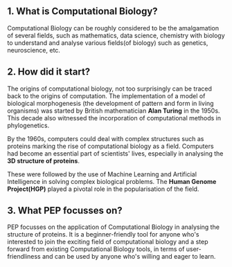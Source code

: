 ## 1. What is Computational Biology?

   Computational Biology can be roughly considered to be the amalgamation of several fields, such as mathematics, data science, chemistry with biology to understand and analyse various fields(of biology) such as genetics, neuroscience, etc.

## 2. How did it start?

   The origins of computational biology, not too surprisingly can be traced back to the origins of computation. The implementation of a model of biological morphogenesis (the development of pattern and form in living organisms) was started by British mathematician **Alan Turing** in the 1950s. This decade also witnessed the incorporation of computational methods in phylogenetics.

   By the 1960s, computers could deal with complex structures such as proteins marking the rise of computational biology as a field. Computers had become an essential part of scientists' lives, especially in analysing the **3D structure of proteins**. 

   These were followed by the use of Machine Learning and Artificial Intelligence in solving complex biological problems. The **Human Genome Project(HGP)** played a pivotal role in the popularisation of the field.

## 3. What PEP focusses on?

   PEP focusses on the application of Computational Biology in analysing the structure of proteins. It is a beginner-friendly tool for anyone who's interested to join the exciting field of computational biology and a step forward from existing Computational Biology tools, in terms of user-friendliness and can be used by anyone who's willing and eager to learn. 